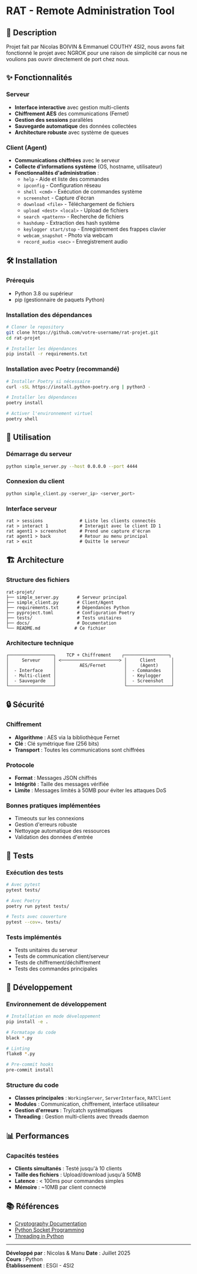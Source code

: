 # RAT - Remote Administration Tool

## 📝 Description

Projet fait par Nicolas BOIVIN & Emmanuel COUTHY 4SI2, nous avons fait fonctionné le projet avec NGROK pour une raison de simplicité car nous ne voulions pas ouvrir directement de port chez nous.

## ✨ Fonctionnalités

### Serveur
- **Interface interactive** avec gestion multi-clients
- **Chiffrement AES** des communications (Fernet)
- **Gestion des sessions** parallèles
- **Sauvegarde automatique** des données collectées
- **Architecture robuste** avec système de queues

### Client (Agent)
- **Communications chiffrées** avec le serveur
- **Collecte d'informations système** (OS, hostname, utilisateur)
- **Fonctionnalités d'administration** :
  - `help` - Aide et liste des commandes
  - `ipconfig` - Configuration réseau
  - `shell <cmd>` - Exécution de commandes système
  - `screenshot` - Capture d'écran
  - `download <file>` - Téléchargement de fichiers
  - `upload <dest> <local>` - Upload de fichiers
  - `search <pattern>` - Recherche de fichiers
  - `hashdump` - Extraction des hash système
  - `keylogger start/stop` - Enregistrement des frappes clavier
  - `webcam_snapshot` - Photo via webcam
  - `record_audio <sec>` - Enregistrement audio

## 🛠️ Installation

### Prérequis
- Python 3.8 ou supérieur
- pip (gestionnaire de paquets Python)

### Installation des dépendances
```bash
# Cloner le repository
git clone https://github.com/votre-username/rat-projet.git
cd rat-projet

# Installer les dépendances
pip install -r requirements.txt
```

### Installation avec Poetry (recommandé)
```bash
# Installer Poetry si nécessaire
curl -sSL https://install.python-poetry.org | python3 -

# Installer les dépendances
poetry install

# Activer l'environnement virtuel
poetry shell
```

## 🚀 Utilisation

### Démarrage du serveur
```bash
python simple_server.py --host 0.0.0.0 --port 4444
```

### Connexion du client
```bash
python simple_client.py <server_ip> <server_port>
```

### Interface serveur
```
rat > sessions              # Liste les clients connectés
rat > interact 1            # Interagit avec le client ID 1
rat agent1 > screenshot     # Prend une capture d'écran
rat agent1 > back           # Retour au menu principal
rat > exit                  # Quitte le serveur
```

## 🏗️ Architecture

### Structure des fichiers
```
rat-projet/
├── simple_server.py       # Serveur principal
├── simple_client.py       # Client/Agent
├── requirements.txt       # Dépendances Python
├── pyproject.toml         # Configuration Poetry
├── tests/                 # Tests unitaires
├── docs/                  # Documentation
└── README.md             # Ce fichier
```

### Architecture technique
```
┌─────────────────┐    TCP + Chiffrement    ┌─────────────────┐
│     Serveur     │ <──────────────────────> │     Client      │
│                 │         AES/Fernet       │     (Agent)     │
│  - Interface    │                          │  - Commandes    │
│  - Multi-client │                          │  - Keylogger    │
│  - Sauvegarde   │                          │  - Screenshot   │
└─────────────────┘                          └─────────────────┘
```

## 🔒 Sécurité

### Chiffrement
- **Algorithme** : AES via la bibliothèque Fernet
- **Clé** : Clé symétrique fixe (256 bits)
- **Transport** : Toutes les communications sont chiffrées

### Protocole
- **Format** : Messages JSON chiffrés
- **Intégrité** : Taille des messages vérifiée
- **Limite** : Messages limités à 50MB pour éviter les attaques DoS

### Bonnes pratiques implémentées
- Timeouts sur les connexions
- Gestion d'erreurs robuste
- Nettoyage automatique des ressources
- Validation des données d'entrée

## 🧪 Tests

### Exécution des tests
```bash
# Avec pytest
pytest tests/

# Avec Poetry
poetry run pytest tests/

# Tests avec couverture
pytest --cov=. tests/
```

### Tests implémentés
- Tests unitaires du serveur
- Tests de communication client/serveur
- Tests de chiffrement/déchiffrement
- Tests des commandes principales

## 🔧 Développement

### Environnement de développement
```bash
# Installation en mode développement
pip install -e .

# Formatage du code
black *.py

# Linting
flake8 *.py

# Pre-commit hooks
pre-commit install
```

### Structure du code
- **Classes principales** : `WorkingServer`, `ServerInterface`, `RATClient`
- **Modules** : Communication, chiffrement, interface utilisateur
- **Gestion d'erreurs** : Try/catch systématiques
- **Threading** : Gestion multi-clients avec threads daemon

## 📊 Performances

### Capacités testées
- **Clients simultanés** : Testé jusqu'à 10 clients
- **Taille des fichiers** : Upload/download jusqu'à 50MB
- **Latence** : < 100ms pour commandes simples
- **Mémoire** : ~10MB par client connecté

## 📚 Références

- [Cryptography Documentation](https://cryptography.io/)
- [Python Socket Programming](https://docs.python.org/3/library/socket.html)
- [Threading in Python](https://docs.python.org/3/library/threading.html)

---

**Développé par** : Nicolas & Manu
**Date** : Juillet 2025  
**Cours** : Python  
**Établissement** : ESGI - 4SI2